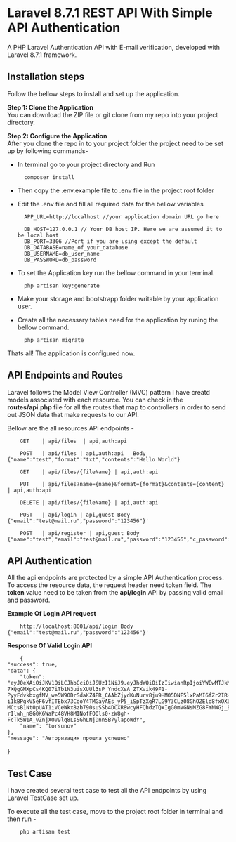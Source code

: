 # Laravel 8.7.1 REST API With Simple API Authentication
A PHP Laravel Authentication API with E-mail verification, developed with Laravel 8.7.1 framework.

## Installation steps

Follow the bellow steps to install and set up the application.

**Step 1: Clone the Application**<br>
You can download the ZIP file or git clone from my repo into your project  directory.

**Step 2: Configure the Application**<br>
After you clone the repo in to your project folder the project need to be set up by following commands-

- In terminal go to your project directory and Run

        composer install 

- Then copy the .env.example file to .env file in the project root folder

- Edit the .env file and fill all required data for the bellow variables

        APP_URL=http://localhost //your application domain URL go here
    
        DB_HOST=127.0.0.1 // Your DB host IP. Here we are assumed it to be local host
        DB_PORT=3306 //Port if you are using except the default
        DB_DATABASE=name_of_your_database
        DB_USERNAME=db_user_name
        DB_PASSWORD=db_password

- To set the Application key run the bellow command in your terminal.

        php artisan key:generate

- Make your storage and bootstrapp folder writable by your application user.

- Create all the necessary tables need for the application by runing the bellow command.

        php artisan migrate

Thats all! The application is configured now.


## API Endpoints and Routes

Laravel follows the Model View Controller (MVC) pattern I have creatd models associated with each resource. You can check in the **routes/api.php** file for all the routes that map to controllers in order to send out JSON data that make requests to our API.

Bellow are the all resources API endpoints -

        GET    | api/files  | api,auth:api

        POST   | api/files | api,auth:api   Body {"name":"test","format":"txt","contents":"Hello World"}

        GET    | api/files/{fileName} | api,auth:api

        PUT    | api/files?name={name}&format={format}&contents={content} | api,auth:api 

        DELETE | api/files/{fileName} | api,auth:api

        POST   | api/login | api,guest Body {"email":"test@mail.ru","password":"123456"}'

        POST   | api/register | api,guest Body {"name":"test","email":"test@mail.ru","password":"123456","c_password":"123456"}


## API Authentication

All the api endpoints are protected by a simple API Authentication process. To access the resource data, the request header need token field. The **token** value need to be taken from the **api/login** API by passing valid email and password.

**Example Of Login API request**

        http://localhost:8001/api/login Body {"email":"test@mail.ru","password":"123456"}'

**Response Of Valid Login API**

        {
    "success": true,
    "data": {
        "token": "eyJ0eXAiOiJKV1QiLCJhbGciOiJSUzI1NiJ9.eyJhdWQiOiIzIiwianRpIjoiYWEwMTJkMTc4ZGQyY2UyYWNjNzNlODAxMzVmZmI0MGFhMzk2MzdmNWUwYjM2NWRhZWU3NWM1NmY2OTE0MmM0Y2JhMTJiMTYzYzcyZGU2N2UiLCJpYXQiOjE2MTE0OTI4ODEsIm5iZiI6MTYxMTQ5Mjg4MSwiZXhwIjoxNjQzMDI4ODgxLCJzdWIiOiIxIiwic2NvcGVzIjpbXX0.JGyQK1h406oFhT9txCohgHpaPebn1EwoEvokVOWXfR-7XQgGMXpCs4KQ07iTb1N3uisXUUl3sP_YndcXsA_ZTXvik49F1-PyyFdvkbxgfMV_we5W90DrSdaKZ4PR_CAAbZjydKuNurv8ju9HMO5DNF5lxPaMI6fZr2IRH8kDVSJZkkk_hmHIxd5bhMILvxq9rdOF785OKbiSYPFzN3_RFKIGmZQwiv6kdIqdshoqmQCDVS-i1kBPgkV5eF6vfITEbx73CqoY4TMGayAEs_yP5_iSpTzXgR7LG9Y3CLz08GhOZElo8fxOXLJhr10JEC63E1A5KvtLbFeLEo2y-MCtsB1Nt0pUAT1iVCeWkx8zb790suSSb4DCXR8wcyHFQhdzTQxIgG0mVGNsMZG8FYNWGj_EeWMgYjdc1eEneyM3Y8kceUiKERdsyCcyOTOpKLDvfF4gSbWW5QHPMf8tF3sCJrpofUK89SBsL4HXgekmd0hSZjjHOE0cQljZgfMnzUDTYtI2dE8PnEXHfNiGM8HaHQMvJtNLI6Q1gOqJo0lYPnJpcg7xU2xfz911oXoHIR0Mhzz8nnZWF4Xy1lurfdaREhaKC-rIlwh_n8G0K6WaPc48VH8MINofFOOls0-zW8gh-FcTk5W1A_vZnjXOV9lq8LsSGhLNjDnnSB7ylapoWdY",
        "name": "torsunov"
    },
    "message": "Авторизация прошла успешно"
}


## Test Case

I have created several test case to test all the API endpoints by using Laravel TestCase set up.

To execute all the test case, move to the project root folder in terminal and then run -

        php artisan test

